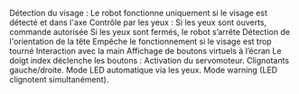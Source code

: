 Détection du visage :
Le robot fonctionne uniquement si le visage est détecté et dans l'axe
Contrôle par les yeux : Si les yeux sont ouverts, commande autorisée Si les yeux sont fermés, le robot s’arrête Détection de l'orientation de la tête
Empêche le fonctionnement si le visage est trop tourné 
Interaction avec la main
Affichage de boutons virtuels à l’écran
Le doigt index déclenche les boutons :
Activation du servomoteur.
Clignotants gauche/droite.
Mode LED automatique via les yeux.
Mode warning (LED clignotent simultanément).
